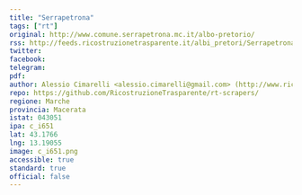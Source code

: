 ```yaml
---
title: "Serrapetrona"
tags: ["rt"]
original: http://www.comune.serrapetrona.mc.it/albo-pretorio/
rss: http://feeds.ricostruzionetrasparente.it/albi_pretori/Serrapetrona_feed.xml
twitter: 
facebook: 
telegram: 
pdf: 
author: Alessio Cimarelli <alessio.cimarelli@gmail.com> (http://www.ricostruzionetrasparente.it)
repo: https://github.com/RicostruzioneTrasparente/rt-scrapers/
regione: Marche
provincia: Macerata
istat: 043051
ipa: c_i651
lat: 43.1766
lng: 13.19055
image: c_i651.png
accessible: true
standard: true
official: false
---
```

